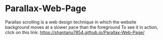 # Parallax-Web-Page
Parallax scrolling is a web design technique in which the website background moves at a slower pace than the foreground
To see it in action, click on this link: https://shantanu7854.github.io/Parallax-Web-Page/
